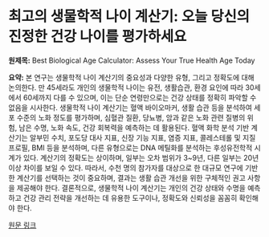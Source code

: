 # 최고의 생물학적 나이 계산기: 오늘 당신의 진정한 건강 나이를 평가하세요

**원제목:** Best Biological Age Calculator: Assess Your True Health Age Today

**요약:** 본 연구는 생물학적 나이 계산기의 중요성과 다양한 유형, 그리고 정확도에 대해 논의한다. 만 45세라도 개인의 생물학적 나이는 유전, 생활습관, 환경 요인에 따라 30세에서 60세까지 다를 수 있으며, 이는 단순 연령만으로는 건강 상태를 정확히 파악할 수 없음을 시사한다.  생물학적 나이 계산기는 혈액 바이오마커, 생활 습관 등을 분석하여 세포 수준의 노화 정도를 평가하며, 심혈관 질환, 당뇨병, 암과 같은 노화 관련 질병의 위험, 남은 수명, 노화 속도, 건강 회복력을 예측하는 데 활용된다.  혈액 화학 분석 기반 계산기는 알부민 수치, 포도당 대사 지표, 신장 기능 지표, 염증 지표, 콜레스테롤 및 지질 프로필, BMI 등을 분석하며,  다른 유형으로는 DNA 메틸화를 분석하는 후성유전학적 시계가 있다.  계산기의 정확도는 상이하며, 일부는 오차 범위가 3~9년, 다른 일부는 20년 이상 차이를 보일 수 있다. 따라서, 수천 명의 참가자를 대상으로 한 대규모 연구에 기반한 계산기를 선택하는 것이 중요하며, 결과는 생활 습관 개선을 위한 구체적인 권고 사항을 제공해야 한다.  결론적으로, 생물학적 나이 계산기는 개인의 건강 상태와 수명을 예측하고 건강 관리 전략을 개선하는 데 유용한 도구이나,  정확도와 신뢰성을 꼼꼼히 확인해야 한다.

[원문 링크](https://litelongevity.com/best-biological-age-calculator-health-assessment/)
